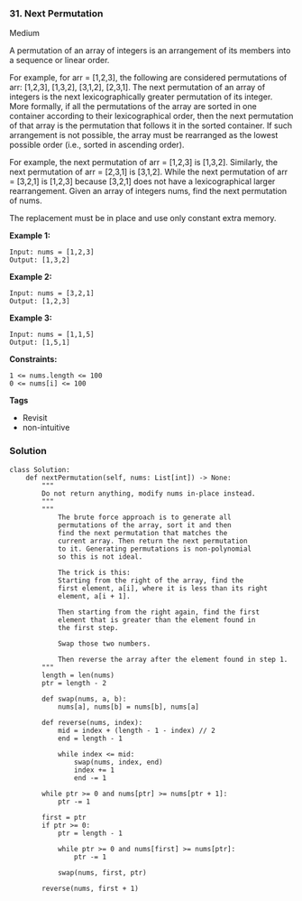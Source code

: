 ### 31. Next Permutation
Medium

A permutation of an array of integers is an arrangement of its members into a sequence or linear order.

For example, for arr = [1,2,3], the following are considered permutations of arr: [1,2,3], [1,3,2], [3,1,2], [2,3,1].
The next permutation of an array of integers is the next lexicographically greater permutation of its integer. More formally, if all the permutations of the array are sorted in one container according to their lexicographical order, then the next permutation of that array is the permutation that follows it in the sorted container. If such arrangement is not possible, the array must be rearranged as the lowest possible order (i.e., sorted in ascending order).

For example, the next permutation of arr = [1,2,3] is [1,3,2].
Similarly, the next permutation of arr = [2,3,1] is [3,1,2].
While the next permutation of arr = [3,2,1] is [1,2,3] because [3,2,1] does not have a lexicographical larger rearrangement.
Given an array of integers nums, find the next permutation of nums.

The replacement must be in place and use only constant extra memory. 

**Example 1:**
```
Input: nums = [1,2,3]
Output: [1,3,2]
```

**Example 2:**
```
Input: nums = [3,2,1]
Output: [1,2,3]
```

**Example 3:**
```
Input: nums = [1,1,5]
Output: [1,5,1]
``` 

**Constraints:**
```
1 <= nums.length <= 100
0 <= nums[i] <= 100
```

**Tags**
- Revisit
- non-intuitive

### Solution
```
class Solution:
    def nextPermutation(self, nums: List[int]) -> None:
        """
        Do not return anything, modify nums in-place instead.
        """
        """
            The brute force approach is to generate all
            permutations of the array, sort it and then
            find the next permutation that matches the
            current array. Then return the next permutation
            to it. Generating permutations is non-polynomial
            so this is not ideal.
            
            The trick is this:
            Starting from the right of the array, find the 
            first element, a[i], where it is less than its right
            element, a[i + 1].
            
            Then starting from the right again, find the first
            element that is greater than the element found in
            the first step.
            
            Swap those two numbers.
            
            Then reverse the array after the element found in step 1.
        """
        length = len(nums)
        ptr = length - 2
        
        def swap(nums, a, b):
            nums[a], nums[b] = nums[b], nums[a]
            
        def reverse(nums, index):
            mid = index + (length - 1 - index) // 2
            end = length - 1
            
            while index <= mid:
                swap(nums, index, end)
                index += 1
                end -= 1
            
        while ptr >= 0 and nums[ptr] >= nums[ptr + 1]:
            ptr -= 1
        
        first = ptr
        if ptr >= 0:
            ptr = length - 1

            while ptr >= 0 and nums[first] >= nums[ptr]:
                ptr -= 1
            
            swap(nums, first, ptr)
        
        reverse(nums, first + 1) 
            
        
        
        
```
